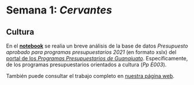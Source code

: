 # Semana 1: _Cervantes_
## Cultura

En el [__notebook__](RallyDatos_Semana_1.ipynb) se realia un breve análisis de la base de datos _Presupuesto aprobado para programas presupuestarios 2021_ (en formato xslx)
del [portal de los _Programas Presupuestarios de Guanajuato_](https://presupuestoabierto.guanajuato.gob.mx/#/programaspresupuestariosGto).
Específicamente, de los programas presupuestarios orientados a cultura (_Pp E003_).

También puede consultar el trabajo completo en [nuestra página web](https://dusty-sunstone-de5.notion.site/Dataket-Rally-de-datos-Guanajuato-ebdbfa97edd34b6dae1ffd3c5b8d121a).
